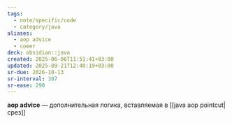 ```yaml
---
tags:
  - note/specific/code
  - category/java
aliases:
  - aop advice
  - совет
deck: obsidian::java
created: 2025-06-06T11:51:41+03:00
updated: 2025-09-21T12:40:19+03:00
sr-due: 2026-10-13
sr-interval: 387
sr-ease: 290
---
```


**aop advice**
—
дополнительная логика, вставляемая в [[java aop pointcut|срез]]
